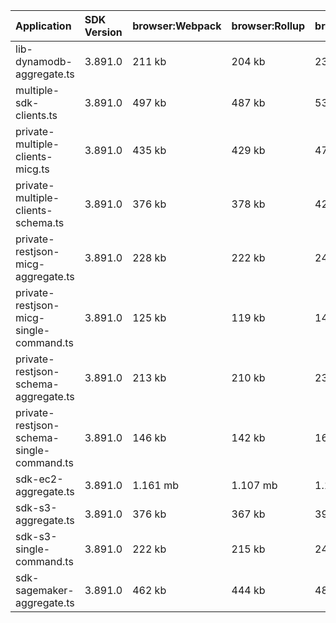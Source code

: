 | Application                               | SDK Version | browser:Webpack | browser:Rollup | browser:EsBuild |
| :---------------------------------------- | :---------- | :-------------- | :------------- | :-------------- |
| lib-dynamodb-aggregate.ts                 | 3.891.0     | 211 kb          | 204 kb         | 231 kb          |
| multiple-sdk-clients.ts                   | 3.891.0     | 497 kb          | 487 kb         | 533 kb          |
| private-multiple-clients-micg.ts          | 3.891.0     | 435 kb          | 429 kb         | 479 kb          |
| private-multiple-clients-schema.ts        | 3.891.0     | 376 kb          | 378 kb         | 422 kb          |
| private-restjson-micg-aggregate.ts        | 3.891.0     | 228 kb          | 222 kb         | 247 kb          |
| private-restjson-micg-single-command.ts   | 3.891.0     | 125 kb          | 119 kb         | 140 kb          |
| private-restjson-schema-aggregate.ts      | 3.891.0     | 213 kb          | 210 kb         | 233 kb          |
| private-restjson-schema-single-command.ts | 3.891.0     | 146 kb          | 142 kb         | 164 kb          |
| sdk-ec2-aggregate.ts                      | 3.891.0     | 1.161 mb        | 1.107 mb       | 1.153 mb        |
| sdk-s3-aggregate.ts                       | 3.891.0     | 376 kb          | 367 kb         | 398 kb          |
| sdk-s3-single-command.ts                  | 3.891.0     | 222 kb          | 215 kb         | 242 kb          |
| sdk-sagemaker-aggregate.ts                | 3.891.0     | 462 kb          | 444 kb         | 482 kb          |

